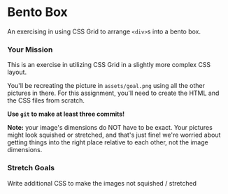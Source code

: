# Bento Box

An exercising in using CSS Grid to arrange `<div>`s into a bento box.

### Your Mission

This is an exercise in utilizing CSS Grid in a slightly more complex CSS layout.

You'll be recreating the picture in `assets/goal.png` using all the other pictures in there. For this assignment, you'll need to create the HTML and the CSS files from scratch.

**Use `git` to make at least three commits!**

**Note:** your image's dimensions do NOT have to be exact. Your pictures might look squished or stretched, and that's just fine! we're worried about getting things into the right place relative to each other, not the image dimensions.

### Stretch Goals

Write additional CSS to make the images not squished / stretched
